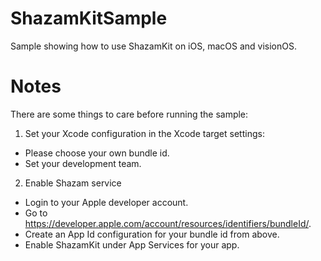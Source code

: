 # ShazamKitSample
Sample showing how to use ShazamKit on iOS, macOS and visionOS.

# Notes

There are some things to care before running the sample:

1. Set your Xcode configuration in the Xcode target settings:
  - Please choose your own bundle id.
  - Set your development team.

2. Enable Shazam service
  - Login to your Apple developer account.
  - Go to <https://developer.apple.com/account/resources/identifiers/bundleId/>.
  - Create an App Id configuration for your bundle id from above.
  - Enable ShazamKit under App Services for your app.
